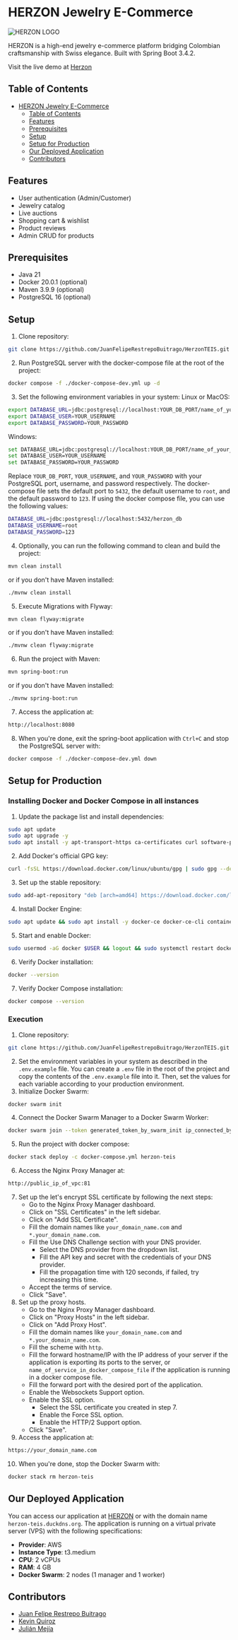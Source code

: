 # HERZON Jewelry E-Commerce

![HERZON LOGO](https://github.com/user-attachments/assets/40f1fc9d-9b01-43c0-8bba-2fd99369c31f)

HERZON is a high-end jewelry e-commerce platform bridging Colombian craftsmanship with Swiss elegance. Built with Spring Boot 3.4.2.

Visit the live demo at [Herzon](https://herzon-teis.duckdns.org)

## Table of Contents

- [HERZON Jewelry E-Commerce](#herzon-jewelry-e-commerce)
  - [Table of Contents](#table-of-contents)
  - [Features](#features)
  - [Prerequisites](#prerequisites)
  - [Setup](#setup)
  - [Setup for Production](#setup-for-production)
  - [Our Deployed Application](#our-deployed-application)
  - [Contributors](#contributors)

## Features
- User authentication (Admin/Customer)
- Jewelry catalog
- Live auctions
- Shopping cart & wishlist
- Product reviews
- Admin CRUD for products

## Prerequisites
- Java 21
- Docker 20.0.1 (optional)
- Maven 3.9.9 (optional)
- PostgreSQL 16 (optional)

## Setup
1. Clone repository:
```bash
git clone https://github.com/JuanFelipeRestrepoBuitrago/HerzonTEIS.git
```
2. Run PostgreSQL server with the docker-compose file at the root of the project:
```bash
docker compose -f ./docker-compose-dev.yml up -d
```
3. Set the following environment variables in your system:
   Linux or MacOS:
```bash
export DATABASE_URL=jdbc:postgresql://localhost:YOUR_DB_PORT/name_of_your_database
export DATABASE_USER=YOUR_USERNAME
export DATABASE_PASSWORD=YOUR_PASSWORD
```
Windows:
```bash
set DATABASE_URL=jdbc:postgresql://localhost:YOUR_DB_PORT/name_of_your_database
set DATABASE_USER=YOUR_USERNAME
set DATABASE_PASSWORD=YOUR_PASSWORD
```
Replace `YOUR_DB_PORT`, `YOUR_USERNAME`, and `YOUR_PASSWORD` with your PostgreSQL port, username, and password respectively. The docker-compose file sets the default port to `5432`, the default username to `root`, and the default password to `123`. If using the docker compose file, you can use the following values:
```bash
DATABASE_URL=jdbc:postgresql://localhost:5432/herzon_db
DATABASE_USERNAME=root
DATABASE_PASSWORD=123
```

4. Optionally, you can run the following command to clean and build the project:
```bash
mvn clean install
```
or if you don't have Maven installed:
```bash
./mvnw clean install
```

5. Execute Migrations with Flyway:
```bash
mvn clean flyway:migrate
```
or if you don't have Maven installed:
```bash
./mvnw clean flyway:migrate
```

6. Run the project with Maven:
```bash
mvn spring-boot:run
```
or if you don't have Maven installed:
```bash
./mvnw spring-boot:run
```
7. Access the application at:
```bash
http://localhost:8080
```
8. When you're done, exit the spring-boot application with `Ctrl+C` and stop the PostgreSQL server with:
```bash
docker compose -f ./docker-compose-dev.yml down
```

## Setup for Production

### Installing Docker and Docker Compose in all instances

1. Update the package list and install dependencies:
```bash
sudo apt update
sudo apt upgrade -y
sudo apt install -y apt-transport-https ca-certificates curl software-properties-common
```

2. Add Docker's official GPG key:
```bash
curl -fsSL https://download.docker.com/linux/ubuntu/gpg | sudo gpg --dearmor -o /etc/apt/trusted.gpg.d/docker-archive-keyring.gpg
```
3. Set up the stable repository:
```bash
sudo add-apt-repository "deb [arch=amd64] https://download.docker.com/linux/ubuntu $(lsb_release -cs) stable"
```

4. Install Docker Engine:
```bash
sudo apt update && sudo apt install -y docker-ce docker-ce-cli containerd.io
```
5. Start and enable Docker:
```bash
sudo usermod -aG docker $USER && logout && sudo systemctl restart docker
```
6. Verify Docker installation:
```bash
docker --version
```
7. Verify Docker Compose installation:
```bash
docker compose --version
```

### Execution

1. Clone repository:
```bash
git clone https://github.com/JuanFelipeRestrepoBuitrago/HerzonTEIS.git
```
2. Set the environment variables in your system as described in the `.env.example` file. You can create a `.env` file in the root of the project and copy the contents of the `.env.example` file into it. Then, set the values for each variable according to your production environment.
3. Initialize Docker Swarm:
```bash
docker swarm init
```
4. Connect the Docker Swarm Manager to a Docker Swarm Worker:
```bash
docker swarm join --token generated_token_by_swarm_init ip_connected_by_swarm_init:2377
```
5. Run the project with docker compose:
```bash
docker stack deploy -c docker-compose.yml herzon-teis 
```
6. Access the Nginx Proxy Manager at:
```bash
http://public_ip_of_vpc:81
```
7. Set up the let's encrypt SSL certificate by following the next steps:
    - Go to the Nginx Proxy Manager dashboard.
    - Click on "SSL Certificates" in the left sidebar.
    - Click on "Add SSL Certificate".
    - Fill the domain names like `your_domain_name.com` and `*.your_domain_name.com`.
    - Fill the Use DNS Challenge section with your DNS provider.
        - Select the DNS provider from the dropdown list.
        - Fill the API key and secret with the credentials of your DNS provider.
        - Fill the propagation time with 120 seconds, if failed, try increasing this time.
    - Accept the terms of service.
    - Click "Save".
8. Set up the proxy hosts.
    - Go to the Nginx Proxy Manager dashboard.
    - Click on "Proxy Hosts" in the left sidebar.
    - Click on "Add Proxy Host".
    - Fill the domain names like `your_domain_name.com` and `*.your_domain_name.com`.
    - Fill the scheme with `http`.
    - Fill the forward hostname/IP with the IP address of your server if the application is exporting its ports to the server, or `name_of_service_in_docker_compose_file` if the application is running in a docker compose file.
    - Fill the forward port with the desired port of the application.
    - Enable the Websockets Support option.
    - Enable the SSL option.
        - Select the SSL certificate you created in step 7.
        - Enable the Force SSL option.
        - Enable the HTTP/2 Support option.
    - Click "Save".
9. Access the application at:
```bash
https://your_domain_name.com
```
10. When you're done, stop the Docker Swarm with:
```bash
docker stack rm herzon-teis
```

## Our Deployed Application

You can access our application at [HERZON](https://herzon-teis.duckdns.org) or with the domain name `herzon-teis.duckdns.org`. The application is running on a virtual private server (VPS) with the following specifications:
- **Provider**: AWS
- **Instance Type**: t3.medium
- **CPU**: 2 vCPUs
- **RAM**: 4 GB
- **Docker Swarm**: 2 nodes (1 manager and 1 worker)

## Contributors

- [Juan Felipe Restrepo Buitrago](https://github.com/JuanFelipeRestrepoBuitrago)
- [Kevin Quiroz](https://github.com/KevinQzG)
- [Julián Mejía](https://github.com/julimejia)

